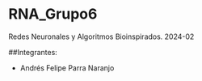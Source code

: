# RNA_Grupo6
Redes Neuronales y Algoritmos Bioinspirados. 2024-02

##Integrantes:
 * Andrés Felipe Parra Naranjo
